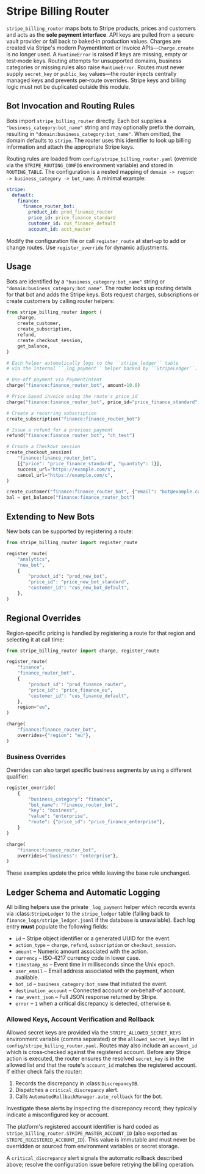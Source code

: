 # Stripe Billing Router

`stripe_billing_router` maps bots to Stripe products, prices and customers and
acts as the **sole payment interface**.  API keys are pulled from a secure vault
provider or fall back to baked‑in production values.  Charges are created via
Stripe's modern PaymentIntent or Invoice APIs—`Charge.create` is no longer
used. A `RuntimeError` is raised if keys are missing, empty or test‑mode keys.
Routing attempts for unsupported domains, business categories or missing rules
also raise `RuntimeError`.  Routes must never supply `secret_key` or
`public_key` values—the router injects centrally managed keys and prevents
per‑route overrides.  Stripe keys and billing logic must not be duplicated
outside this module.

## Bot Invocation and Routing Rules

Bots import `stripe_billing_router` directly. Each bot supplies a
`"business_category:bot_name"` string and may optionally prefix the domain,
resulting in ``"domain:business_category:bot_name"``.  When omitted, the domain
defaults to ``stripe``.  The router uses this identifier to look up billing
information and attach the appropriate Stripe keys.

Routing rules are loaded from ``config/stripe_billing_router.yaml`` (override
via the ``STRIPE_ROUTING_CONFIG`` environment variable) and stored in
``ROUTING_TABLE``. The configuration is a nested mapping of
``domain -> region -> business_category -> bot_name``.  A minimal example:

```yaml
stripe:
  default:
    finance:
      finance_router_bot:
        product_id: prod_finance_router
        price_id: price_finance_standard
        customer_id: cus_finance_default
        account_id: acct_master
```

Modify the configuration file or call `register_route` at start‑up to add or
change routes. Use `register_override` for dynamic adjustments.

## Usage

Bots are identified by a `"business_category:bot_name"` string or
``"domain:business_category:bot_name"``.  The router looks up routing details
for that bot and adds the Stripe keys.  Bots request charges, subscriptions or
create customers by calling router helpers:

```python
from stripe_billing_router import (
    charge,
    create_customer,
    create_subscription,
    refund,
    create_checkout_session,
    get_balance,
)

# Each helper automatically logs to the ``stripe_ledger`` table
# via the internal ``_log_payment`` helper backed by ``StripeLedger``.

# One‑off payment via PaymentIntent
charge("finance:finance_router_bot", amount=10.0)

# Price based invoice using the route's price_id
charge("finance:finance_router_bot", price_id="price_finance_standard")

# Create a recurring subscription
create_subscription("finance:finance_router_bot")

# Issue a refund for a previous payment
refund("finance:finance_router_bot", "ch_test")

# Create a Checkout session
create_checkout_session(
    "finance:finance_router_bot",
    [{"price": "price_finance_standard", "quantity": 1}],
    success_url="https://example.com/s",
    cancel_url="https://example.com/c",
)

create_customer("finance:finance_router_bot", {"email": "bot@example.com"})
bal = get_balance("finance:finance_router_bot")
```

## Extending to New Bots

New bots can be supported by registering a route:

```python
from stripe_billing_router import register_route

register_route(
    "analytics",
    "new_bot",
    {
        "product_id": "prod_new_bot",
        "price_id": "price_new_bot_standard",
        "customer_id": "cus_new_bot_default",
    },
)
```

## Regional Overrides
Region‑specific pricing is handled by registering a route for that region and
selecting it at call time:

```python
from stripe_billing_router import charge, register_route

register_route(
    "finance",
    "finance_router_bot",
    {
        "product_id": "prod_finance_router",
        "price_id": "price_finance_eu",
        "customer_id": "cus_finance_default",
    },
    region="eu",
)

charge(
    "finance:finance_router_bot",
    overrides={"region": "eu"},
)
```

### Business Overrides

Overrides can also target specific business segments by using a different
qualifier:

```python
register_override(
    {
        "business_category": "finance",
        "bot_name": "finance_router_bot",
        "key": "business",
        "value": "enterprise",
        "route": {"price_id": "price_finance_enterprise"},
    }
)

charge(
    "finance:finance_router_bot",
    overrides={"business": "enterprise"},
)
```

These examples update the price while leaving the base rule unchanged.

## Ledger Schema and Automatic Logging

All billing helpers use the private ``_log_payment`` helper which records
events via :class:`StripeLedger` to the ``stripe_ledger`` table (falling back to
``finance_logs/stripe_ledger.jsonl`` if the database is unavailable).  Each log
entry **must** populate the
following fields:

- ``id`` – Stripe object identifier or a generated UUID for the event.
- ``action_type`` – ``charge``, ``refund``, ``subscription`` or
  ``checkout_session``.
- ``amount`` – Numeric amount associated with the action.
- ``currency`` – ISO‑4217 currency code in lower case.
- ``timestamp_ms`` – Event time in milliseconds since the Unix epoch.
- ``user_email`` – Email address associated with the payment, when available.
- ``bot_id`` – ``business_category:bot_name`` that initiated the event.
- ``destination_account`` – Connected account or on‑behalf‑of account.
- ``raw_event_json`` – Full JSON response returned by Stripe.
- ``error`` – ``1`` when a critical discrepancy is detected, otherwise ``0``.

### Allowed Keys, Account Verification and Rollback

Allowed secret keys are provided via the ``STRIPE_ALLOWED_SECRET_KEYS``
environment variable (comma separated) or the ``allowed_secret_keys`` list in
``config/stripe_billing_router.yaml``. Routes may also include an
``account_id`` which is cross‑checked against the registered account.
Before any Stripe action is executed, the router ensures the resolved
``secret_key`` is in the allowed list and that the route's ``account_id``
matches the registered account. If either check fails the router:

1. Records the discrepancy in :class:`DiscrepancyDB`.
2. Dispatches a ``critical_discrepancy`` alert.
3. Calls ``AutomatedRollbackManager.auto_rollback`` for the bot.

Investigate these alerts by inspecting the discrepancy record; they typically
indicate a misconfigured key or account.

The platform's registered account identifier is hard coded as
``stripe_billing_router.STRIPE_MASTER_ACCOUNT_ID`` (also exported as
``STRIPE_REGISTERED_ACCOUNT_ID``). This value is immutable and must never be
overridden or sourced from environment variables or secret storage.

A ``critical_discrepancy`` alert signals the automatic rollback described
above; resolve the configuration issue before retrying the billing operation.
